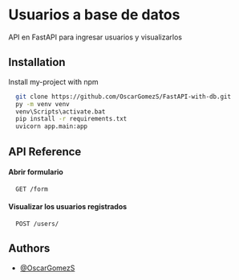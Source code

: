 # Usuarios a base de datos

API en FastAPI para ingresar usuarios y visualizarlos



## Installation

Install my-project with npm

```bash
  git clone https://github.com/OscarGomezS/FastAPI-with-db.git
  py -m venv venv
  venv\Scripts\activate.bat
  pip install -r requirements.txt
  uvicorn app.main:app
```

    
## API Reference

#### Abrir formulario

```http
  GET /form
```

#### Visualizar los usuarios registrados

```http
  POST /users/
```



## Authors

- [@OscarGomezS](https://github.com/OscarGomezS)

